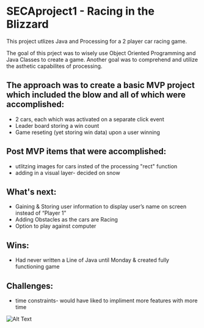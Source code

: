 # SECAproject1 - Racing in the Blizzard

This project utlizes Java and Processing for a 2 player car racing game.

The goal of this prject was to wisely use Object Oriented Programming and Java Classes to create a game.  Another goal was to comprehend and utilize the asthetic capabilites of processing.

## The approach was to create a basic MVP project which included the blow and all of which were accomplished:
* 2 cars, each which was activated on a separate click event
* Leader board storing a win count
* Game reseting (yet storing win data) upon a user winning

## Post MVP items that were accomplished:
* utlitzing images for cars insted of the processing "rect" function
* adding in a visual layer- decided on snow


## What's next:
* Gaining & Storing user information to display user’s name on screen instead of “Player 1”
* Adding Obstacles as the cars are Racing
* Option to play against computer



## Wins:
* Had never written a Line of Java until Monday & created fully functioning game


## Challenges:
* time constraints- would have liked to impliment more features with more time


![Alt Text](https://media.giphy.com/media/g0TgZmrQQJSLJ7l9dD/giphy.gif)